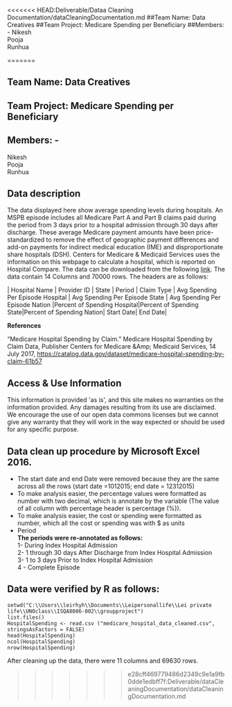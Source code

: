 <<<<<<< HEAD:Deliverable/Dataa Cleaning Documentation/dataCleaningDocumentation.md
##Team Name: Data Creatives
##Team Project: Medicare Spending per Beneficiary
##Members: -
Nikesh  
Pooja  
Runhua  



=======
## Team Name: Data Creatives  
## Team Project: Medicare Spending per Beneficiary  
## Members: -  
Nikesh  
Pooja  
Runhua  

## Data description
The data displayed here show average spending levels during hospitals. An MSPB episode includes all Medicare Part A and Part B claims paid during the period from 3 days prior to a hospital admission through 30 days after discharge. These average Medicare payment amounts have been price-standardized to remove the effect of geographic payment differences and add-on payments for indirect medical education (IME) and disproportionate share hospitals (DSH). Centers for Medicare & Medicaid Services uses the information on this webpage to calculate a hospital, which is reported on Hospital Compare. The data can be downloaded from the following [link](https://github.com/vnikesh/ISQA-8086-Assignment/blob/master/Assignment-1/2%20-%20Medicare_Hospital_Spending_by_Claim.csv). The data contain 14 Columns and 70000 rows.  The headers are as follows:

| Hospital Name | Provider ID |	State |	Period | Claim Type | Avg Spending Per Episode Hospital | Avg Spending Per Episode State |	Avg Spending Per Episode Nation |Percent of Spending Hospital|Percent of Spending State|Percent of Spending Nation|	Start Date|	End Date|

**References**

“Medicare Hospital Spending by Claim.” Medicare Hospital Spending by Claim Data, Publisher Centers for Medicare &Amp; Medicaid Services, 14 July 2017, https://catalog.data.gov/dataset/medicare-hospital-spending-by-claim-61b57

## Access & Use Information

This information is provided 'as is', and this site makes no warranties on the information provided. Any damages resulting from its use are disclaimed. We encourage the use of our open data commons licenses but we cannot give any warranty that they will work in the way expected or should be used for any specific purpose.   

## Data clean up procedure by Microsoft Excel  2016.
* The start date and end Date were removed because they are the same across all the rows (start date =1012015; end date = 12312015)
* To make analysis easier, the percentage values were formatted as number with two decimal, which is annotate by the variable (The value of all column with percentage header is percentage (%)).
* To make analysis easier, the cost or spending were formatted as number, which all the cost or spending was with $ as units
* Period  
 **The periods were re-annotated as follows:**     
 1- During Index Hospital Admission  
 2- 1 through 30 days After Discharge from Index Hospital Admission  
 3- 1 to 3 days Prior to Index Hospital Admission  
 4 - Complete Episode  

## Data were verified by R as follows:

```{r hospital spending data cleaned verfication}
setwd("C:\\Users\\leirhyh\\Documents\\Leipersonallife\\Lei private life\\UNOclass\\ISQA8086-002\\groupproject")
list.files()
HospitalSpending <- read.csv ("medicare_hospital_data_cleaned.csv", stringsAsFactors = FALSE)  
head(HospitalSpending)
ncol(HospitalSpending)
nrow(HospitalSpending)
```
After cleaning up the data, there were 11 columns and 69630 rows.
>>>>>>> e28cff469779486d2349c9e1a9fb0dde1edbff7f:Deliverable/dataCleaningDocumentation/dataCleaningDocumentation.md
